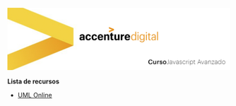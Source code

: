 ![WideImg](https://github.com/txesus/cursojsliquid/blob/master/header.jpg)


**Lista de recursos**

- [UML Online](https://online.visual-paradigm.com/es/features/uml-tool/?gclid=EAIaIQobChMIloa8ybKQ4AIVmoKyCh0Kiwp7EAAYASAAEgIKMPD_BwE)
